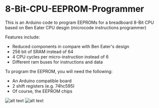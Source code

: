 # 8-Bit-CPU-EEPROM-Programmer
This is an Arduino code to program EEPROMs for a breadboard 8-Bit CPU based on Ben Eater CPU desgin (microcode instructions programmer)

Features include:
* Reduced components in compare with Ben Eater's design
* 256 bit of SRAM instead of 64
* 4 CPU cycles per micro-instruction instead of 6
* Different ram buses for instructions and data


To program the EEPROM, you will need the following:
* An Arduino compatible board
* 2 shift registers (e.g. 74hc595)
* Of course, the EEPROM chips


![alt text](https://github.com/HA4ever37/8-Bit-CPU-EERPOM-Prorammer/blob/master/IMG_20191224_224308.jpg)
![alt text](https://github.com/HA4ever37/8-Bit-CPU-EERPOM-Prorammer/blob/master/IMG_20200111_134529.jpg)
